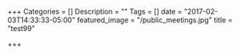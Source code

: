 +++
Categories = []
Description = ""
Tags = []
date = "2017-02-03T14:33:33-05:00"
featured_image = "/public_meetings.jpg"
title = "test99"

+++
